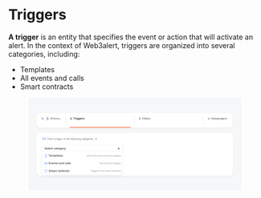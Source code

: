 # Triggers

**A trigger** is an entity that specifies the event or action that will activate an alert. In the context of Web3alert, triggers are organized into several categories, including:

* Templates
* All events and calls
* Smart contracts

<figure><img src="../../.gitbook/assets/Frame 7143 (3).png" alt=""><figcaption></figcaption></figure>
